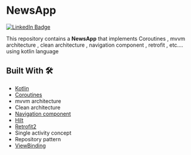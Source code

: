 # NewsApp
<a href="https://www.linkedin.com/in/abdelrahmanamr285/">
    <img src="https://img.shields.io/badge/LinkedIn-blue?style=for-the-badge&logo=linkedin&logoColor=white" alt="LinkedIn Badge"/>
  </a>

This repository contains a **NewsApp** that implements Coroutines , mvvm architecture , clean architecture , navigation component , retrofit , etc.... using kotlin language

## Built With 🛠

*  [Kotlin](https://kotlinlang.org/) 
*  [Coroutines](https://developer.android.com/kotlin/coroutines)
*  mvvm architecture
*  Clean architecture
*  [Navigation component](https://developer.android.com/guide/navigation)
*  [Hilt](https://developer.android.com/training/dependency-injection/hilt-jetpack) 
*  [Retrofit2](https://square.github.io/retrofit/) 
*  Single activity concept 
*  Repository pattern
*  [ViewBinding](https://developer.android.com/topic/libraries/view-binding) 
